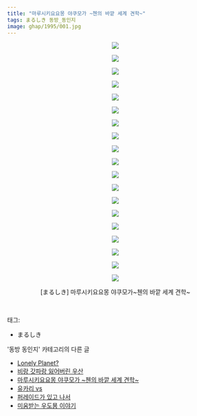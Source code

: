 ```yaml
---
title: "마루시키요요몽 야쿠모가 ~첸의 바깥 세계 견학~"
tags: まるしき 동방_동인지
image: ghap/1995/001.jpg
---
```

<div class="article">
<p style="text-align: center; clear: none; float: none;"><img src="{{ site.nasurl }}/ghap/1995/001.jpg"/></p>
<p style="text-align: center; clear: none; float: none;"><img src="{{ site.nasurl }}/ghap/1995/002.jpg"/></p>
<p style="text-align: center; clear: none; float: none;"><img src="{{ site.nasurl }}/ghap/1995/003.jpg"/></p>
<p style="text-align: center; clear: none; float: none;"><img src="{{ site.nasurl }}/ghap/1995/004.jpg"/></p>
<p style="text-align: center; clear: none; float: none;"><img src="{{ site.nasurl }}/ghap/1995/005.jpg"/></p>
<p style="text-align: center; clear: none; float: none;"><img src="{{ site.nasurl }}/ghap/1995/006.jpg"/></p>
<p style="text-align: center; clear: none; float: none;"><img src="{{ site.nasurl }}/ghap/1995/007.jpg"/></p>
<p style="text-align: center; clear: none; float: none;"><img src="{{ site.nasurl }}/ghap/1995/008.jpg"/></p>
<p style="text-align: center; clear: none; float: none;"><img src="{{ site.nasurl }}/ghap/1995/009.jpg"/></p>
<p style="text-align: center; clear: none; float: none;"><img src="{{ site.nasurl }}/ghap/1995/010.jpg"/></p>
<p style="text-align: center; clear: none; float: none;"><img src="{{ site.nasurl }}/ghap/1995/011.jpg"/></p>
<p style="text-align: center; clear: none; float: none;"><img src="{{ site.nasurl }}/ghap/1995/012.jpg"/></p>
<p style="text-align: center; clear: none; float: none;"><img src="{{ site.nasurl }}/ghap/1995/013.jpg"/></p>
<p style="text-align: center; clear: none; float: none;"><img src="{{ site.nasurl }}/ghap/1995/014.jpg"/></p>
<p style="text-align: center; clear: none; float: none;"><img src="{{ site.nasurl }}/ghap/1995/015.jpg"/></p>
<p style="text-align: center; clear: none; float: none;"><img src="{{ site.nasurl }}/ghap/1995/016.jpg"/></p>
<p style="text-align: center; clear: none; float: none;"><img src="{{ site.nasurl }}/ghap/1995/017.jpg"/></p>
<p style="text-align: center; clear: none; float: none;"><img src="{{ site.nasurl }}/ghap/1995/018.jpg"/></p>
<p style="text-align: center; clear: none; float: none;"><img src="{{ site.nasurl }}/ghap/1995/019.jpg"/></p>
<p style="text-align: center; clear: none; float: none;">[まるしき] 마루시키요요몽 야쿠모가~첸의 바깥 세계 견학~</p>
<p><br/></p>
</div><div class="tagTrail">
<p>태그: </p>
<ul>
<li>まるしき</li>
</ul>
</div><div class="another">
<p>'동방 동인지' 카테고리의 다른 글</p>
<ul>
<li><a href="/2016-09-04-ghap_2000">Lonely Planet?</a></li>
<li><a href="/2016-09-04-ghap_1997">비랑 갓파랑 잃어버린 우산</a></li>
<li><a href="/2016-09-04-ghap_1995">마루시키요요몽 야쿠모가 ~첸의 바깥 세계 견학~</a></li>
<li><a href="/2016-09-04-ghap_1994">유카리 vs</a></li>
<li><a href="/2016-09-04-ghap_1993">퍼레이드가 있고 나서</a></li>
<li><a href="/2016-09-04-ghap_1991">미움받는 우도묭 이야기</a></li>
</ul>
</div><div class="cb_module cb_fluid">
<div class="cb_wrt cb_profile">
</div><!-- commentList close -->
</div>